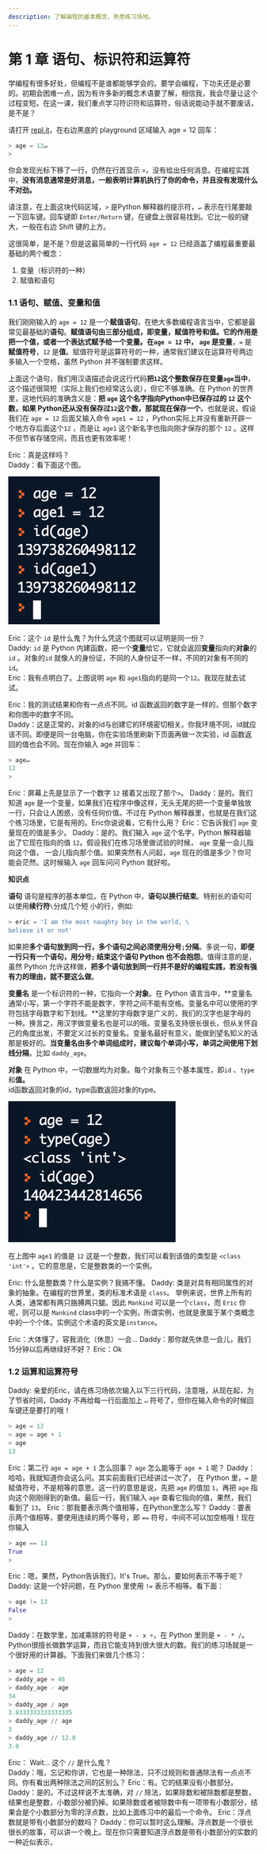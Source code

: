 ```yaml
---
description: 了解编程的基本概念，熟悉练习场地。
---
```


# 第 1 章 语句、标识符和运算符

学编程有很多好处，但编程不是谁都能够学会的。要学会编程，下功夫还是必要的。初期会困难一点，因为有许多新的概念术语要了解，相信我，我会尽量让这个过程变短。在这一课，我们重点学习符识符和运算符，俗话说能动手就不要废话，是不是？

请打开 [repl.it](http://repl.it)，在右边黑底的 playground 区域输入 age = 12 回车：

```python
> age = 12↵
> 
```

你会发现光标下移了一行，仍然在行首显示 `>`，没有给出任何消息。在编程实践中，**没有消息通常是好消息，**一般表明计算机执行了你的命令，并且没有发现什么不对劲**。**

请注意，在上面这块代码区域，`>` 是Python 解释器的提示符，`↵` 表示在行尾要敲一下回车键。回车键即 `Enter/Return` 键，在键盘上很容易找到。它比一般的键大，一般在右边 Shift 键的上方。

这很简单，是不是？但是这最简单的一行代码 `age = 12` 已经涵盖了编程最重要最基础的两个概念：

1. 变量（标识符的一种）
2. 赋值和语句

### 1.1 语句、赋值、变量和值

我们刚刚输入的 `age = 12` 是一个**赋值语句**，在绝大多数编程语言当中，它都是最常见最基础的**语句**。**赋值语句由三部分组成，即变量，赋值符号和值。**它的作用是**把一个值，或者一个表达式赋予给一个变量。**在`age = 12` 中， `age` 是**变量**，`=` 是**赋值符号**，`12` 是**值**。赋值符号是运算符号的一种，通常我们建议在运算符号两边多输入一个空格，虽然 Python 并不强制要求这样。

上面这个语句，我们用汉语描述会说这行代码**把`12`这个整数保存在变量`age`当中**，这个描述很简短（实际上我们也经常这么说），但它不够准确。在 Python 的世界里，这地代码的准确含义是：**把 `age` 这个名字指向Python中已保存过的 `12` 这个数，如果 Python还从没有保存过`12`这个数，那就现在保存一个**。也就是说，假设我们在 `age = 12` 后面又输入命令 `age1 = 12` ，Python实际上并没有重新开辟一个地方存后面这个`12` ，而是让 `age1` 这个新名字也指向刚才保存的那个 `12` 。这样不但节省存储空间，而且也更有效率呢！

Eric：真是这样吗？  
Daddy：看下面这个图。

![&#x540C;&#x4E00;&#x4E2A;&#x6574;&#x6570;&#x53EA;&#x4FDD;&#x5B58;&#x4E00;&#x4EFD;](.gitbook/assets/image%20%2812%29.png)

Eric：这个 `id` 是什么鬼？为什么凭这个图就可以证明是同一份？  
Daddy: `id` 是 Python 内建函数，把一个**变量**给它，它就会返回**变量**指向的**对象**的`id` 。对象的`id` 就像人的身份证，不同的人身份证不一样，不同的对象有不同的`id`。  
Eric：我有点明白了。上图说明 `age` 和 `age1`指向的是同一个`12`。我现在就去试试。

Eric：我的测试结果和你有一点点不同。id 函数返回的数字是一样的，但那个数字和你图中的数字不同。  
Daddy：这是正常的，对象的id与创建它的环境密切相关。你我环境不同，id就应该不同。即便是同一台电脑，你在实验场里刷新下页面再做一次实验，id 函数返回的值也会不同。现在你输入 age 并回车：

```python
> age↵
12
>
```

Eric：屏幕上先是显示了一个数字 `12` 接着又出现了那个`>`。
Daddy：是的。我们知道 `age` 是一个变量，如果我们在程序中像这样，无头无尾的把一个变量单独放一行，只会让人困惑，没有任何价值。不过在 Python 解释器里，也就是在我们这个练习场里，它是有用的。Eric你说说看，它有什么用？
Eric：它告诉我们 `age` 变量现在的值是多少。
Daddy：是的。我们输入 `age` 这个名字，Python 解释器输出了它现在指向的值 `12`。假设我们在练习场里做试验的时候， `age` 变量一会儿指向这个值， 一会儿指向那个值。如果突然有人问起，`age` 现在的值是多少？你可能会茫然。这时候输入 `age` 回车问问 Python 就好啦。

**知识点**


**语句** 语句是程序的基本单位。在 Python 中，**语句以换行结束**。特别长的语句可以使用**续行符**`\`分成几个短 小的行，例如:

```python
> eric = 'I am the most naughty boy in the world, \
believe it or not'
```

如果把**多个语句放到同一行，多个语句之间必须使用分号`;`分隔**。多说一句，**即便一行只有一个语句，用分号`;` 结束这个语句 Python 也不会抱怨**。值得注意的是，虽然 Python 允许这样做，**把多个语句放到同一行并不是好的编程实践，若没有强有力的理由，就不要这么做**。

**变量名** 是一个标识符的一种，它指向一个**对象**。在 Python 语言当中，**变量名通常小写，第一个字符不能是数字，字符之间不能有空格。变量名中可以使用的字符包括字母数字和下划线。**这里的字母数字是广义的，我们的汉字也是字母的一种。换言之，用汉字做变量名也是可以的哦。变量名支持很长很长，但从关怀自己的角度出发，不要定义过长的变量名。变量名最好有意义，能做到望名知义的话那是极好的。**当变量名由多个单词组成时，建议每个单词小写，单词之间使用下划线分隔**，比如 `daddy_age`。

**对象** 在 Python 中，一切数据均为对象。每个对象有三个基本属性，即`id` 、`type` 和**值。**  
id函数返回对象的id，type函数返回对象的type。 

![](.gitbook/assets/image%20%281%29.png)

在上图中 `age1` 的值是 `12` 这是一个整数，我们可以看到该值的类型是 `<class 'int'>` 。它的意思是，它是整数类的一个实例。

Eric: 什么是整数类？什么是实例？我搞不懂。
Daddy: 类是对具有相同属性的对象的抽象。在编程的世界里，类的标准术语是 `class`。 举例来说，世界上所有的人类，通常都有两只胳膊两只腿。因此 `Mankind` 可以是一个`class`，而 `Eric` 你呢，则可以是 `Mankind` class中的一个实例，所谓实例，也就是隶属于某个类概念中的一个个体。实例这个术语的英文是`instance`。

Eric：大体懂了，容我消化（休息）一会...
Daddy：那你就先休息一会儿，我们15分钟以后再继续好不好？
Eric：Ok

### 1.2 运算和运算符号

Daddy: 亲爱的Eric，请在练习场依次输入以下三行代码，注意哦，从现在起，为了节省时间，Daddy 不再给每一行后面加上 `↵` 符号了，但你在输入命令的时候回车键还是要打的哦！

```python
> age = 12
> age = age + 1
> age
13
```

Eric：第二行 `age = age + 1` 怎么回事？ `age` 怎么能等于 `age + 1` 呢？
Daddy：哈哈，我就知道你会这么问。其实前面我们已经讲过一次了， 在 Python 里，`=` 是赋值符号，不是相等的意思。这一行的意思是说，先把 `age` 的值加 `1`，再把 `age` 指向这个刚刚得到的新值。最后一行，我们输入 `age` 查看它指向的值，果然，我们看到了 `13`。
Eric：那我要表示两个值相等，在Python里怎么写？
Daddy：要表示两个值相等，要使用连续的两个等号，即 `==` 符号，中间不可以加空格哦！现在你输入

```python
> age == 13
True
>
```

Eric：嗯，果然，Python告诉我们，It's True。那么，要如何表示不等于呢？  
Daddy: 这是一个好问题，在 Python 里使用 `!=` 表示不相等。看下面：  

```python
> age != 13
False
>
```

Daddy：在数学里，加减乘除的符号是 `+ - x ÷`，在 Python 里则是 `+ - * /`。Python很擅长做数学运算，而且它能支持到很大很大的数。我们的练习场就是一个很好用的计算器。下面我们来做几个练习：

```python
> age = 12
> daddy_age = 46
> daddy_age - age
34
> daddy_age / age
3.8333333333333335
> daddy_age // age
3
> daddy_age // 12.0
3.0
```

Eric： Wait... 这个 `//` 是什么鬼？  
Daddy：哦，忘记和你讲，它也是一种除法，只不过规则和普通除法有一点点不同。你有看出两种除法之间的区别么？
Eric：有。它的结果没有小数部分。  
Daddy：是的。不过这样说不太准确，对 `//` 除法，如果除数和被除数都是整数，结果也是整数，小数部分被扔掉。如果除数或者被除数中有一项带有小数部分，结果会是个小数部分为零的浮点数，比如上面练习中的最后一个命令。
Eric：浮点数就是带有小数部分的数吗？
Daddy：你可以暂时这么理解。浮点数是一个很长很长的故事，可以讲一个晚上。现在你只需要知道浮点数是带有小数部分的实数的一种近似表示，


